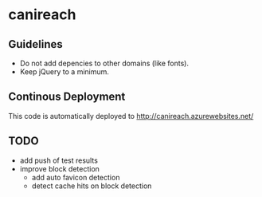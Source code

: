 ﻿# canireach

## Guidelines

* Do not add depencies to other domains (like fonts).
* Keep jQuery to a minimum.

## Continous Deployment

This code is automatically deployed to http://canireach.azurewebsites.net/

## TODO

* add push of test results
* improve block detection
    * add auto favicon detection
    * detect cache hits on block detection